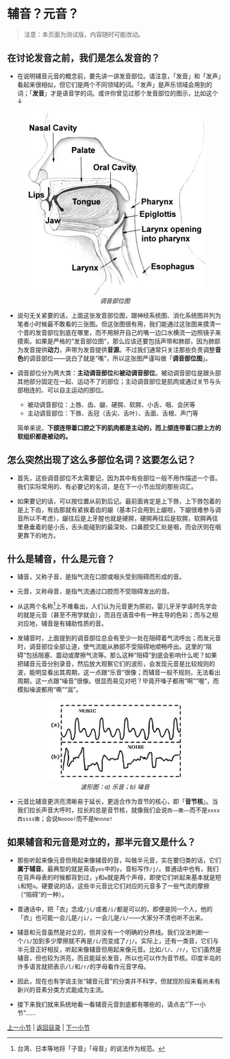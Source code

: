 # 辅音？元音？

> 注意：本页面为测试版，内容随时可能改动。

## 在讨论发音之前，我们是怎么发音的？

- 在说明辅音元音的概念前，要先讲一讲发音部位。请注意，「发音」和「发声」看起来很相似，但它们是两个不同领域的词。「发声」是声乐领域会用到的词；「**发音**」才是语音学的词。或许你曾见过那个发音部位的图示，比如这个↓

<p align="center">
  <img src="illusts/articulatory-organs.jpg" alt="articulatory_organs">
  <br><em>调音部位图</em>
</p>

- 说句无关紧要的话，上面这张发音部位图，跟神经系统图、消化系统图并列为笔者小时候最不敢看的三张图。但这张图很有用，我们能通过这张图来摸清一个音的发音部位到底在哪里，而不用掰开自己的嘴一边口水横流一边照镜子来摸索。如果是严格的“发音部位图”，那么应该还要包括声带和肺部，因为肺部为发音提供**动力**，声带为发音提供**音源**。不过我们通常只关注那些负责调整**音色**的调音部位——说白了就是“嘴”，所以这张图严谨叫做「**调音部位图**」。

- 调音部位分为两大类：**主动调音部位**和**被动调音部位**。被动调音部位是跟头部其他部分固定在一起、运动不了的部位；主动调音部位是肌肉或通过关节与头部相连的、可以自主运动的部位。

  - 被动调音部位：上唇、齿、龈、硬腭、软腭、小舌、咽、会厌等
  - 主动调音部位：下唇、舌冠（舌尖、舌叶）、舌面、舌根、声门等

  简单来说，**下颌连带着口腔之下的肌肉都是主动的，而上颌连带着口腔上方的软组织都是被动的。**

## 怎么突然出现了这么多部位名词？这要怎么记？

- 首先，这些调音部位不太需要记，因为其中有些部位一般不用作描述一个音。我们实际常用的、有必要记的名词，是在下一小节出现的那些词汇。

- 如果要记的话，可以按位置从前到后记。最前面肯定是上下唇，上下唇包着的是上下齿，有齿那就有紧挨着齿的龈（基本只会用到上龈啦，下龈很难参与调音所以不考虑），龈往后是上牙膛也就是硬腭，硬腭再往后是软腭，软腭再往里悬垂着的是小舌，舌头能碰到的最深处、口鼻腔交汇处是咽，而会厌则在咽更靠下的地方。

## 什么是辅音，什么是元音？

- 辅音，又称子音，是指气流在口腔或咽头受到阻碍而形成的音。

- 元音，又称母音，是指气流通过口腔而不受阻碍发出的音。

- 从这两个名称[^1]上不难看出，人们认为元音更为原初，婴儿牙牙学语时先学会的就是元音（甚至不用学就会），而且在语音中有一种主导的色彩；而与之相对应地，辅音是有辅助性质的音。

- 发辅音时，上面提到的调音部位总会有至少一处在阻碍着气流呼出；而发元音时，调音部位全部让道，使气流能从肺部不受阻碍地顺畅呼出。这里的“阻碍”包括阻塞、震动或摩擦气流等。那么这种“阻碍”到底会影响什么呢？如果把辅音元音分别录音，然后放大观察它们的波形，会发现元音是比较规则的波，能明显看出其周期，这一点跟“乐音”很像；而辅音一般不规则，无法看出周期，这一点跟“噪音”很像。很显而易见对吧？毕竟开嗓子都用“啊”“喔”，而模拟噪波都用“嘶”“滋”。

<p align="center">
  <img src="illusts/music-and-noise.jpg" alt="music_and_noise">
  <br><em>波形图：a) 乐音；b) 噪音</em>
</p>

- 元音比辅音更洪亮清晰易于延长，更适合作为音节的核心，即「**音节核**」。当我们拉长声音大呼时，拉长的总是音节核，就像我们会说`西——撒——`而不是`xxxx西ssss撒`；会说`Noooo!`而不是`Nnnno!`

## 如果辅音和元音是对立的，那半元音又是什么？

- 那些听起来像元音但用起来像辅音的音，叫做半元音，实在要归类的话，它们**属于辅音**。最典型的就是英语`yes`中的`y`，音标写作`/j/`。普通话中也有，我们在背声母表的时候都背到过，`y`和`w`就是两个声母，即使它们听起来基本就是短`i`和短`u`。硬要说的话，这些半元音比它们对应的元音多了一些气流的摩擦（“阻碍”的一种）。

- 普通话中，把「衣」念成`/ji/`或者`/i/`都是可以的，即便是同一个人，他的「衣」也可能一会儿是`/ji/`，一会儿是`/i/`——大家分不清也听不出来。

- 辅音和元音虽然是对立的，但并没有一个明确的分界线。我们没法判断一个`/i/`加到多少摩擦就不再是`/i/`而变成了`/j/`。实际上，还有一类音，它们与半元音正好相反，听起来像辅音但用起来像元音。比如`/l/`、`/r/`，它们虽然是辅音，但也较为洪亮，而且能延长发音，所以也可以作为音节核。印度半岛的许多语言就把表示`/l/`和`/r/`的字母看作元音字母。

- 因此，现在也有学说主张“辅音元音”的分类并不科学，但就现阶段来看尚未有新兴的音素分类方式能成为主流。

- 接下来我们就来系统地看一看辅音元音到底都有哪些的，请点击“下一小节”……

[上一小节](starting-from-english.md) | [返回目录](../README.md) | [下一小节](ipa.md)

[^1]: 台湾、日本等地将「子音」「母音」的说法作为规范。
